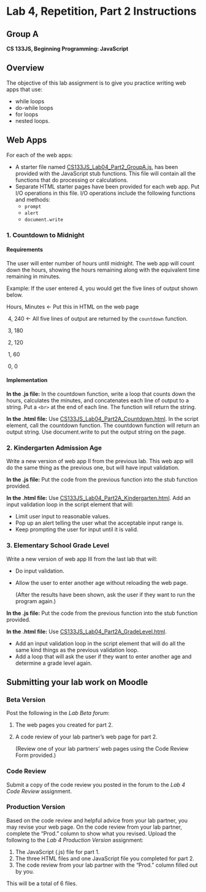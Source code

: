 <h1>Lab 4, Repetition, Part 2 Instructions</h1>

<h2>Group A</h2>

**CS 133JS, Beginning Programming: JavaScript**

## Overview

The objective of this lab assignment is to give you practice writing web apps that use:  

- while loops
- do-while loops
- for loops
- nested loops.

## Web Apps

For each of the web apps:

- A starter file named [CS133JS_Lab04_Part2_GroupA.js](https://lcc-cit.github.io/CS133JS-CourseMaterials/Labs/Lab04/CS133JS_Lab04_Part2_GroupA.js), has been provided with the JavaScript stub functions. This file will contain all the functions that do processing or calculations.
- Separate HTML starter pages have been provided for each web app. Put I/O operations in this file. I/O operations include the following functions and methods:
  - `prompt`
  - `alert`
  - `document.write`

### 1. Countdown to Midnight

#### Requirements

The user will enter number of hours until midnight. The web app will count down the hours, showing the hours remaining along with the equivalent time remaining in minutes.

Example: If the user entered 4, you would get the five lines of output shown below.


Hours, Minutes    &leftarrow; Put this in HTML on the web page

​     4,      240          &leftarrow; All five lines of output are returned by the `countdown` function.

​     3,      180

​     2,      120

​     1,      60

​     0,       0

#### Implementation

**In the .js file:** In the countdown function, write a loop that counts down the hours, calculates the minutes, and concatenates each line of output to a string. Put a `<br>` at the end of each line. The function will return the string.

**In the .html file:** Use [CS133JS_Lab04_Part2A_Countdown.html](https://lcc-cit.github.io/CS133JS-CourseMaterials/Labs/Lab04/CS133JS_Lab04_Part2A_Countdown.html). In the script element, call the countdown function. The countdown function will return an output string. Use document.write to put the output string on the page.

### 2. Kindergarten Admission Age

Write a new version of web app II from the previous lab. This web app will do the same thing as the previous one, but will have input validation.

**In the .js file:** Put the code from the previous function into the stub function provided.

**In the .html file:** Use [CS133JS_Lab04_Part2A_Kindergarten.html](https://lcc-cit.github.io/CS133JS-CourseMaterials/Labs/Lab04/CS133JS_Lab04_Part2A_Kindergarten.html). Add an input validation loop in the script element that will:

- Limit user input to reasonable values. 
- Pop up an alert telling the user what the acceptable input range is.
- Keep prompting the user for input until it is valid.

### 3. Elementary School Grade Level

Write a new version of web app III from the last lab that will:

- Do input validation.

- Allow the user to enter another age without reloading the web page. 

  (After the results have been shown, ask the user if they want to run the program again.)

 **In the .js file:** Put the code from the previous function into the stub function provided.

**In the .html file:** Use [CS133JS_Lab04_Part2A_GradeLevel.html](https://lcc-cit.github.io/CS133JS-CourseMaterials/Labs/Lab04/CS133JS_Lab04_Part2A_GradeLevel.html). 

- Add an input validation loop in the script element that will do all the same kind things as the previous validation loop.
- Add a loop that will ask the user if they want to enter another age and determine a grade level again.

## Submitting your lab work on Moodle

### Beta Version

Post the following in the *Lab Beta forum*:

1. The web pages you created for part 2.

2.  A code review of your lab partner’s web page for part 2. 

    (Review one of your lab partners’ web pages using the Code Review Form provided.)

### Code Review

Submit a copy of the code review you posted in the forum to the *Lab 4 Code Review* assignment.

### Production Version

 Based on the code review and helpful advice from your lab partner, you may revise your web page. On the code review from your lab partner, complete the “Prod.” column to show what you revised. Upload the following to the *Lab 4 Production Version* assignment:

1. The JavaScript (.js) file for part 1.
2. The three HTML files and one JavaScript file you completed for part 2.
3. The code review from your lab partner with the “Prod.” column filled out by you.

This will be a total of 6 files.
